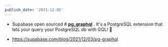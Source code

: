 ```yaml
---
publish_date: '2021-12-05'
---
```

- Supabase open sourced # **[pg_graphql](https://github.com/supabase/pg_graphql)** . It's a PostgreSQL extension that lets your query your PostgreSQL db with GQL! 🤯

- https://supabase.com/blog/2021/12/03/pg-graphql
 
